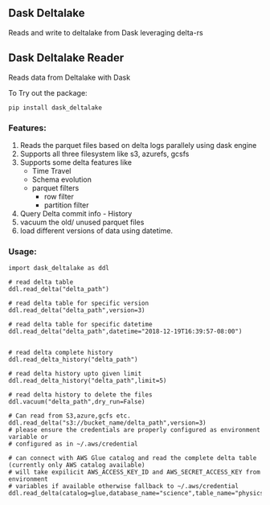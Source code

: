 ## Dask Deltalake
Reads and write to deltalake from Dask leveraging delta-rs

## Dask Deltalake Reader

Reads data from Deltalake with Dask

To Try out the package:

```
pip install dask_deltalake
```

### Features:
1. Reads the parquet files based on delta logs parallely using dask engine
2. Supports all three filesystem like s3, azurefs, gcsfs
3. Supports some delta features like
   - Time Travel
   - Schema evolution
   - parquet filters
     - row filter
     - partition filter
4. Query Delta commit info - History
5. vacuum the old/ unused parquet files
6. load different versions of data using datetime.

### Usage:

```
import dask_deltalake as ddl

# read delta table
ddl.read_delta("delta_path")

# read delta table for specific version
ddl.read_delta("delta_path",version=3)

# read delta table for specific datetime
ddl.read_delta("delta_path",datetime="2018-12-19T16:39:57-08:00")


# read delta complete history
ddl.read_delta_history("delta_path")

# read delta history upto given limit
ddl.read_delta_history("delta_path",limit=5)

# read delta history to delete the files
ddl.vacuum("delta_path",dry_run=False)

# Can read from S3,azure,gcfs etc.
ddl.read_delta("s3://bucket_name/delta_path",version=3)
# please ensure the credentials are properly configured as environment variable or
# configured as in ~/.aws/credential

# can connect with AWS Glue catalog and read the complete delta table (currently only AWS catalog available)
# will take expilicit AWS_ACCESS_KEY_ID and AWS_SECRET_ACCESS_KEY from environment
# variables if available otherwise fallback to ~/.aws/credential
ddl.read_delta(catalog=glue,database_name="science",table_name="physics")

```
